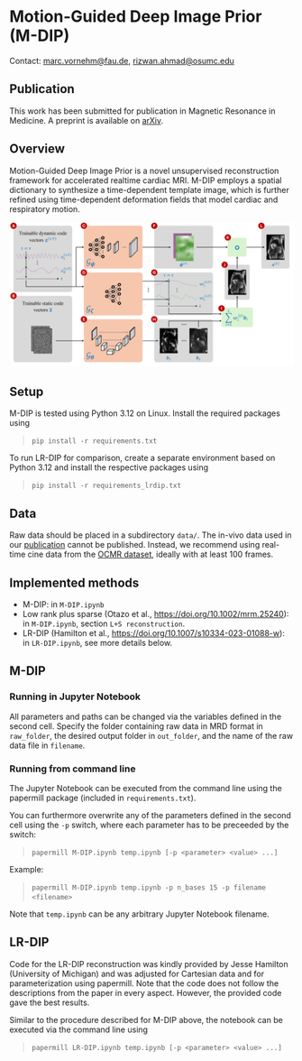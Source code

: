 # Motion-Guided Deep Image Prior (M-DIP)

Contact: marc.vornehm@fau.de, rizwan.ahmad@osumc.edu

## Publication
This work has been submitted for publication in Magnetic Resonance in Medicine.
A preprint is available on [arXiv](https://arxiv.org/abs/2412.04639).

## Overview
Motion-Guided Deep Image Prior is a novel unsupervised reconstruction framework for accelerated realtime cardiac MRI.
M-DIP employs a spatial dictionary to synthesize a time-dependent template image, which is further refined using time-dependent deformation fields that model cardiac and respiratory motion.

![M-DIP overview](overview.png)

## Setup
M-DIP is tested using Python 3.12 on Linux. Install the required packages using
> `pip install -r requirements.txt`

To run LR-DIP for comparison, create a separate environment based on Python 3.12 and install the respective packages using
> `pip install -r requirements_lrdip.txt`

## Data
Raw data should be placed in a subdirectory `data/`.
The in-vivo data used in our [publication](#publication) cannot be published.
Instead, we recommend using real-time cine data from the [OCMR dataset](https://ocmr.info), ideally with at least 100 frames.

## Implemented methods
- M-DIP: in `M-DIP.ipynb`
- Low rank plus sparse (Otazo et al., https://doi.org/10.1002/mrm.25240): in `M-DIP.ipynb`, section `L+S reconstruction`.
- LR-DIP (Hamilton et al., https://doi.org/10.1007/s10334-023-01088-w): in `LR-DIP.ipynb`, see more details below.

## M-DIP
### Running in Jupyter Notebook
All parameters and paths can be changed via the variables defined in the second cell. Specify the folder containing raw data in MRD format in `raw_folder`, the desired output folder in `out_folder`, and the name of the raw data file in `filename`.

### Running from command line
The Jupyter Notebook can be executed from the command line using the papermill package (included in `requirements.txt`).

You can furthermore overwrite any of the parameters defined in the second cell using the `-p` switch, where each parameter has to be preceeded by the switch:
> `papermill M-DIP.ipynb temp.ipynb [-p <parameter> <value> ...]`

Example:
> `papermill M-DIP.ipynb temp.ipynb -p n_bases 15 -p filename <filename>`

Note that `temp.ipynb` can be any arbitrary Jupyter Notebook filename.

## LR-DIP
Code for the LR-DIP reconstruction was kindly provided by Jesse Hamilton (University of Michigan) and was adjusted for Cartesian data and for parameterization using papermill.
Note that the code does not follow the descriptions from the paper in every aspect. However, the provided code gave the best results.

Similar to the procedure described for M-DIP above, the notebook can be executed via the command line using
> `papermill LR-DIP.ipynb temp.ipynb [-p <parameter> <value> ...]`
